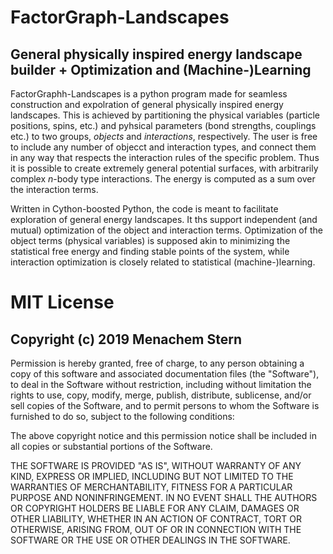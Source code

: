 # FactorGraph-Landscapes

## General physically inspired energy landscape builder + Optimization and (Machine-)Learning

FactorGraphh-Landscapes is a python program made for seamless construction and expolration of general physically inspired energy landscapes. This is achieved by partitioning the physical variables (particle positions, spins, etc.) and pyhsical parameters (bond strengths, couplings etc.) to two groups, *objects* and *interactions*, respectively. The user is free to include any number of objecct and interaction types, and connect them in any way that respects the interaction rules of the specific problem. Thus it is possible to create extremely general potential surfaces, with arbitrarily complex *n*-body type interactions. The energy is computed as a sum over the interaction terms.

Written in Cython-boosted Python, the code is meant to facilitate exploration of general energy landscapes. It ths support independent (and mutual) optimization of the object and interaction terms. Optimization of the object terms (physical variables) is supposed akin to minimizing the statistical free energy and finding stable points of the system, while interaction optimization is closely related to statistical (machine-)learning.


# MIT License

## Copyright (c) 2019 Menachem Stern

Permission is hereby granted, free of charge, to any person obtaining a copy
of this software and associated documentation files (the "Software"), to deal
in the Software without restriction, including without limitation the rights
to use, copy, modify, merge, publish, distribute, sublicense, and/or sell
copies of the Software, and to permit persons to whom the Software is
furnished to do so, subject to the following conditions:

The above copyright notice and this permission notice shall be included in all
copies or substantial portions of the Software.

THE SOFTWARE IS PROVIDED "AS IS", WITHOUT WARRANTY OF ANY KIND, EXPRESS OR
IMPLIED, INCLUDING BUT NOT LIMITED TO THE WARRANTIES OF MERCHANTABILITY,
FITNESS FOR A PARTICULAR PURPOSE AND NONINFRINGEMENT. IN NO EVENT SHALL THE
AUTHORS OR COPYRIGHT HOLDERS BE LIABLE FOR ANY CLAIM, DAMAGES OR OTHER
LIABILITY, WHETHER IN AN ACTION OF CONTRACT, TORT OR OTHERWISE, ARISING FROM,
OUT OF OR IN CONNECTION WITH THE SOFTWARE OR THE USE OR OTHER DEALINGS IN THE
SOFTWARE.


